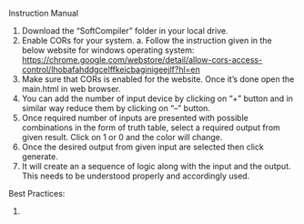 Instruction Manual
1.	Download the “SoftCompiler” folder in your local drive.
2.	Enable CORs for your system. 
a.	Follow the instruction given in the below website for windows operating system: https://chrome.google.com/webstore/detail/allow-cors-access-control/lhobafahddgcelffkeicbaginigeejlf?hl=en
3.	Make sure that CORs is enabled for the website. Once it’s done open the main.html in web browser. 
4.	You can add the number of input device by clicking on “+” button and in similar way reduce them by clicking on “–” button.
5.	Once required number of inputs are presented with possible combinations in the form of truth table, select a required output from given result. Click on 1 or 0 and the color will change. 
6.	Once the desired output from given input are selected then click generate. 
7.	It will create an a sequence of logic along with the input and the output. This needs to be understood properly and accordingly used.

Best Practices:

1. 
